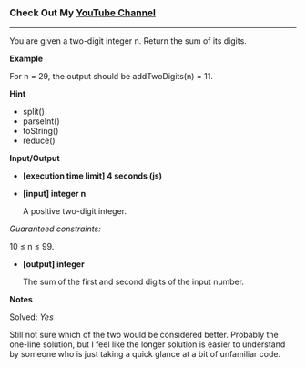 ### Check Out My [YouTube Channel](https://www.YouTube.com/CodingTutorials360)

---
You are given a two-digit integer n. Return the sum of its digits.

**Example**

For n = 29, the output should be
addTwoDigits(n) = 11.

**Hint**
-   split()
-   parseInt()
-   toString()
-   reduce()

**Input/Output**

- **[execution time limit] 4 seconds (js)**
- **[input] integer n**

    A positive two-digit integer.

*Guaranteed constraints:*

10 ≤ n ≤ 99.

- **[output] integer**

    The sum of the first and second digits of the input number.

**Notes**

Solved: *Yes*

Still not sure which of the two would be considered better. Probably
the one-line solution, but I feel like the longer solution is easier 
to understand by someone who is just taking a quick glance at a bit 
of unfamiliar code. 